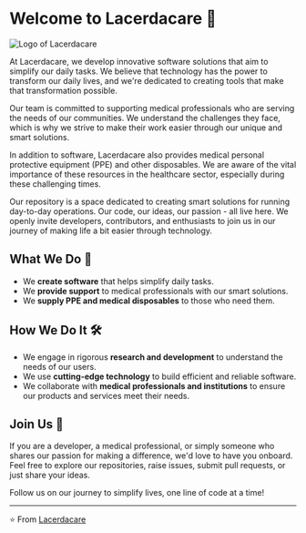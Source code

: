 # Welcome to Lacerdacare 👋

![Logo of Lacerdacare](url-to-your-logo.png)

At Lacerdacare, we develop innovative software solutions that aim to simplify our daily tasks. We believe that technology has the power to transform our daily lives, and we're dedicated to creating tools that make that transformation possible.

Our team is committed to supporting medical professionals who are serving the needs of our communities. We understand the challenges they face, which is why we strive to make their work easier through our unique and smart solutions.

In addition to software, Lacerdacare also provides medical personal protective equipment (PPE) and other disposables. We are aware of the vital importance of these resources in the healthcare sector, especially during these challenging times.

Our repository is a space dedicated to creating smart solutions for running day-to-day operations. Our code, our ideas, our passion - all live here. We openly invite developers, contributors, and enthusiasts to join us in our journey of making life a bit easier through technology.

## What We Do 🚀

- We **create software** that helps simplify daily tasks.
- We **provide support** to medical professionals with our smart solutions.
- We **supply PPE and medical disposables** to those who need them.

## How We Do It 🛠️

- We engage in rigorous **research and development** to understand the needs of our users.
- We use **cutting-edge technology** to build efficient and reliable software.
- We collaborate with **medical professionals and institutions** to ensure our products and services meet their needs.

## Join Us 💼

If you are a developer, a medical professional, or simply someone who shares our passion for making a difference, we'd love to have you onboard. Feel free to explore our repositories, raise issues, submit pull requests, or just share your ideas.

Follow us on our journey to simplify lives, one line of code at a time!

---
⭐️ From [Lacerdacare](https://github.com/Lacerdacare)
